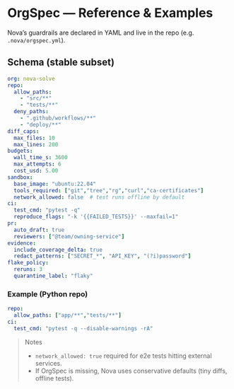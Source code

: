 # OrgSpec — Reference & Examples

Nova’s guardrails are declared in YAML and live in the repo (e.g. `.nova/orgspec.yml`).

## Schema (stable subset)
```yaml
org: nova-solve
repo:
  allow_paths:
    - "src/**"
    - "tests/**"
  deny_paths:
    - ".github/workflows/**"
    - "deploy/**"
diff_caps:
  max_files: 10
  max_lines: 200
budgets:
  wall_time_s: 3600
  max_attempts: 6
  cost_usd: 5.00
sandbox:
  base_image: "ubuntu:22.04"
  tools_required: ["git","tree","rg","curl","ca-certificates"]
  network_allowed: false  # test runs offline by default
ci:
  test_cmd: "pytest -q"
  reproduce_flags: "-k '{{FAILED_TESTS}}' --maxfail=1"
pr:
  auto_draft: true
  reviewers: ["@team/owning-service"]
evidence:
  include_coverage_delta: true
  redact_patterns: ["SECRET_*", "API_KEY", "(?i)password"]
flake_policy:
  reruns: 3
  quarantine_label: "flaky"
```

### Example (Python repo)
```yaml
repo:
  allow_paths: ["app/**","tests/**"]
ci:
  test_cmd: "pytest -q --disable-warnings -rA"
```

> Notes
>
> - `network_allowed: true` required for e2e tests hitting external services.
> - If OrgSpec is missing, Nova uses conservative defaults (tiny diffs, offline tests).
